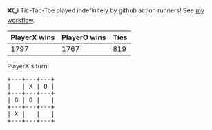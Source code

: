 :x::o: Tic-Tac-Toe played indefinitely by github action runners! See [my workflow](.github/workflows/play.yaml).

|PlayerX wins|PlayerO wins|Ties|
|-|-|-|
|1797|1767|819|

PlayerX's turn.

<pre>
+---+---+---+
|   | X | O |
+---+---+---+
| O | O |   |
+---+---+---+
| X |   |   |
+---+---+---+
</pre>